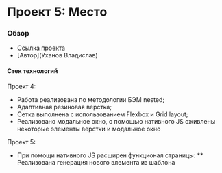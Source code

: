 # Проект 5: Место

### Обзор

* [Ссылка проекта](https://vladko-89.github.io/mesto/)
* [Автор](Уханов Владислав)

#### Стек технологий
Проект 4:

* Работа реализована по методологии БЭМ nested;
* Адаптивная резиновая верстка;
* Сетка выполнена с использованием Flexbox и Grid layout;
* Реализовано модальное окно, с помощью нативного JS оживлены некоторые элементы верстки и модальное окно

Проект 5:
* При помощи нативного JS расширен функционал страницы:
** Реализована генерация нового элемента из шаблона <template> ;
** Реализован механизм добавления/удаления карточек;
** Оживлен Лайк;
** Добавлены дополнительные формы попапов;

* Figma
* Картинки

**Figma**

* [Ссылка на макет в Figma](https://www.figma.com/file/StZjf8HnoeLdiXS7dYrLAh/JavaScript.-Sprint-4)

**Картинки**

Доставать картинки предстоит из Фигмы. Это расхожая практика, поэтому полезно потренироваться.
Не забудьте [оптимизировать картинки](https://tinypng.com/), чтобы ваш сайт загружался быстрее.

Удачи!
